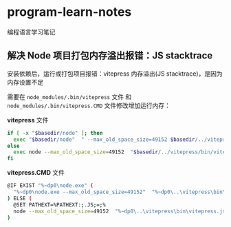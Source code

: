 # program-learn-notes

编程语言学习笔记

## 解决 Node 项目打包内存溢出报错：JS stacktrace

安装依赖后，运行或打包项目报错：vitepress 内存溢出(JS stacktrace)，是因为内存设置不足

需要在 `node_modules/.bin/vitepress` 文件 和 `node_modules/.bin/vitepress.CMD` 文件修改增加运行内存：

**vitepress** 文件

```bash
if [ -x "$basedir/node" ]; then
  exec "$basedir/node"  " --max_old_space_size=49152 $basedir/../vitepress/bin/vitepress.js" "$@"
else
  exec node --max_old_space_size=49152  "$basedir/../vitepress/bin/vitepress.js" "$@"
fi
```

**vitepress.CMD** 文件

```bash
@IF EXIST "%~dp0\node.exe" (
  "%~dp0\node.exe --max_old_space_size=49152"  "%~dp0\..\vitepress\bin\vitepress.js" %*
) ELSE (
  @SET PATHEXT=%PATHEXT:;.JS;=;%
  node --max_old_space_size=49152  "%~dp0\..\vitepress\bin\vitepress.js" %*
)
```
